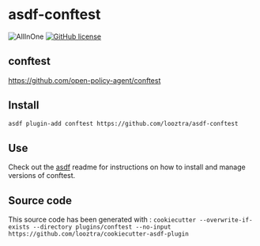 # asdf-conftest

![AllInOne](https://github.com/looztra/asdf-conftest/workflows/AllInOne/badge.svg)
[![GitHub license](https://img.shields.io/github/license/looztra/asdf-conftest?style=plastic)](https://github.com/looztra/asdf-conftest/blob/master/LICENSE)

## conftest

<https://github.com/open-policy-agent/conftest>

## Install

```bash
asdf plugin-add conftest https://github.com/looztra/asdf-conftest
```

## Use

Check out the [asdf](https://github.com/asdf-vm/asdf) readme for instructions on how to install and manage versions of conftest.

## Source code

This source code has been generated with : `cookiecutter --overwrite-if-exists --directory plugins/conftest --no-input https://github.com/looztra/cookiecutter-asdf-plugin`
